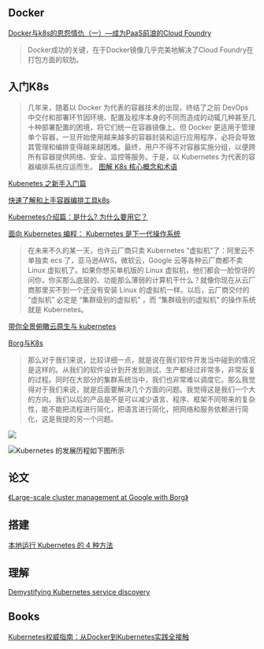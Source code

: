 ## Docker

[Docker与k8s的恩怨情仇（一）—成为PaaS前浪的Cloud Foundry](https://www.cnblogs.com/powertoolsteam/p/14889081.html)
>Docker成功的关键，在于Docker镜像几乎完美地解决了Cloud Foundry在打包方面的软肋。

## 入门K8s
>几年来，随着以 Docker 为代表的容器技术的出现，终结了之前 DevOps 中交付和部署环节因环境、配置及程序本身的不同而造成的动辄几种甚至几十种部署配置的困境，将它们统一在容器镜像上。但 Docker 更适用于管理单个容器，一旦开始使用越来越多的容器封装和运行应用程序，必将会导致其管理和编排变得越来越困难。最终，用户不得不对容器实施分组，以便跨所有容器提供网络、安全、监控等服务。于是，以 Kubernetes 为代表的容器编排系统应运而生。
[图解 K8s 核心概念和术语](https://xie.infoq.cn/article/09cbb998e6e24953c9542d7c3)

[Kubenetes 之新手入门篇](http://matt33.com/2020/08/02/kubernetes-start/)

[快速了解和上手容器编排工具k8s](https://www.youtube.com/watch?v=HsvAVGjlN9k&ab_channel=FreeCoder)

[Kubernetes介绍篇：是什么? 为什么要用它？](https://my.oschina.net/xcbeyond/blog/5048401)

[面向 Kubernetes 编程： Kubernetes 是下一代操作系统](https://github.com/answer1991/articles/blob/master/Kubernetes-is-the-next-generation-os.md)
>在未来不久的某一天，也许云厂商只卖 Kubernetes “虚拟机”了：阿里云不单独卖 ecs 了，亚马逊AWS，微软云，Google 云等各种云厂商都不卖 Linux 虚拟机了。如果你想买单机版的 Linux 虚拟机，他们都会一脸惊讶的问你，你买那么底层的、功能那么薄弱的计算机干什么？就像你现在从云厂商那里买不到一个还没有安装 Linux 的虚拟机一样。以后，云厂商交付的 “虚拟机” 必定是 “集群级别的虚拟机” ，而 “集群级别的虚拟机” 的操作系统就是 Kubernetes。

[带你全景俯瞰云原生与 kubernetes](https://zhuanlan.zhihu.com/p/382608092)

[Borg与K8s](https://www.cnblogs.com/linuxprobe/p/5658749.html)
>那么对于我们来说，比较详细一点，就是说在我们软件开发当中碰到的情况是这样的。从我们的软件设计到开发到测试、生产都经过非常多，非常反复的过程。同时在大部分的集群系统当中，我们也非常难以调度它。那么我觉得对于我们来说，就是后面要解决几个方面的问题。我觉得这是我们一个大的方向。我们以后的产品是不是可以减少语言、程序、框架不同带来的复杂性，能不能把流程进行简化，把语言进行简化，把网络和服务依赖进行简化，这是我提的另一个问题。


![](https://img-blog.csdnimg.cn/20201026154555648.jpg?x-oss-process=image/watermark,type_ZmFuZ3poZW5naGVpdGk,shadow_10,text_aHR0cHM6Ly9ibG9nLmNzZG4ubmV0L3hjYmV5b25k,size_16,color_FFFFFF,t_70#pic_center)

![Kubernetes 的发展历程如下图所示](http://matt33.com/images/k8s/k8s-history.png)

## 论文

[《Large-scale cluster management at Google with Borg》](https://dl.acm.org/doi/pdf/10.1145/2741948.2741964)

## 搭建

[本地运行 Kubernetes 的 4 种方法](https://linux.cn/article-12825-1.html)

## 理解

[Demystifying Kubernetes service discovery](https://nigelpoulton.com/demystifying-kubernetes-service-discovery/)

## Books

[Kubernetes权威指南：从Docker到Kubernetes实践全接触](https://book.douban.com/subject/35458432/)
